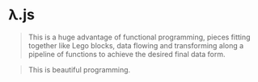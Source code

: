 λ.js
====

> This is a huge advantage of functional programming, pieces fitting together like Lego blocks, data flowing and transforming
along a pipeline of functions to achieve the desired final data form.

> This is beautiful programming.
